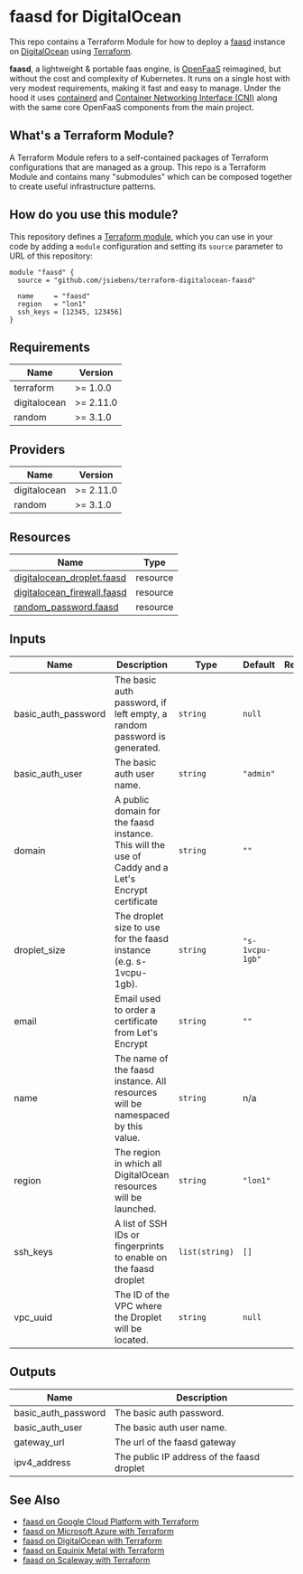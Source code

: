 # faasd for DigitalOcean

This repo contains a Terraform Module for how to deploy a [faasd](https://github.com/openfaas/faasd) instance on
[DigitalOcean](https://digitalocean.com/) using [Terraform](https://www.terraform.io/).

__faasd__, a lightweight & portable faas engine, is [OpenFaaS](https://github.com/openfaas/) reimagined, but without the cost and complexity of Kubernetes. It runs on a single host with very modest requirements, making it fast and easy to manage. Under the hood it uses [containerd](https://containerd.io/) and [Container Networking Interface (CNI)](https://github.com/containernetworking/cni) along with the same core OpenFaaS components from the main project.

## What's a Terraform Module?

A Terraform Module refers to a self-contained packages of Terraform configurations that are managed as a group. This repo
is a Terraform Module and contains many "submodules" which can be composed together to create useful infrastructure patterns.

## How do you use this module?

This repository defines a [Terraform module](https://www.terraform.io/docs/modules/usage.html), which you can use in your
code by adding a `module` configuration and setting its `source` parameter to URL of this repository:

```hcl
module "faasd" {
  source = "github.com/jsiebens/terraform-digitalocean-faasd"
  
  name     = "faasd"
  region   = "lon1"
  ssh_keys = [12345, 123456]
}
```

<!-- BEGIN_TF_DOCS -->
## Requirements

| Name | Version |
|------|---------|
| terraform | >= 1.0.0 |
| digitalocean | >= 2.11.0 |
| random | >= 3.1.0 |

## Providers

| Name | Version |
|------|---------|
| digitalocean | >= 2.11.0 |
| random | >= 3.1.0 |

## Resources

| Name | Type |
|------|------|
| [digitalocean_droplet.faasd](https://registry.terraform.io/providers/digitalocean/digitalocean/latest/docs/resources/droplet) | resource |
| [digitalocean_firewall.faasd](https://registry.terraform.io/providers/digitalocean/digitalocean/latest/docs/resources/firewall) | resource |
| [random_password.faasd](https://registry.terraform.io/providers/hashicorp/random/latest/docs/resources/password) | resource |

## Inputs

| Name | Description | Type | Default | Required |
|------|-------------|------|---------|:--------:|
| basic\_auth\_password | The basic auth password, if left empty, a random password is generated. | `string` | `null` | no |
| basic\_auth\_user | The basic auth user name. | `string` | `"admin"` | no |
| domain | A public domain for the faasd instance. This will the use of Caddy and a Let's Encrypt certificate | `string` | `""` | no |
| droplet\_size | The droplet size to use for the faasd instance (e.g. s-1vcpu-1gb). | `string` | `"s-1vcpu-1gb"` | no |
| email | Email used to order a certificate from Let's Encrypt | `string` | `""` | no |
| name | The name of the faasd instance. All resources will be namespaced by this value. | `string` | n/a | yes |
| region | The region in which all DigitalOcean resources will be launched. | `string` | `"lon1"` | no |
| ssh\_keys | A list of SSH IDs or fingerprints to enable on the faasd droplet | `list(string)` | `[]` | no |
| vpc\_uuid | The ID of the VPC where the Droplet will be located. | `string` | `null` | no |

## Outputs

| Name | Description |
|------|-------------|
| basic\_auth\_password | The basic auth password. |
| basic\_auth\_user | The basic auth user name. |
| gateway\_url | The url of the faasd gateway |
| ipv4\_address | The public IP address of the faasd droplet |
<!-- END_TF_DOCS -->

## See Also

- [faasd on Google Cloud Platform with Terraform](https://github.com/jsiebens/terraform-google-faasd)
- [faasd on Microsoft Azure with Terraform](https://github.com/jsiebens/terraform-azurerm-faasd)
- [faasd on DigitalOcean with Terraform](https://github.com/jsiebens/terraform-digitalocean-faasd)
- [faasd on Equinix Metal with Terraform](https://github.com/jsiebens/terraform-equinix-faasd)
- [faasd on Scaleway with Terraform](https://github.com/jsiebens/terraform-scaleway-faasd)
